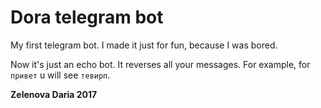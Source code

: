 # Dora telegram bot

My first telegram bot. I made it just for fun, because I was bored.

Now it's just an echo bot. It reverses all your messages.
For example, for ```привет``` u will see ```тевирп```.

**Zelenova Daria 2017**
